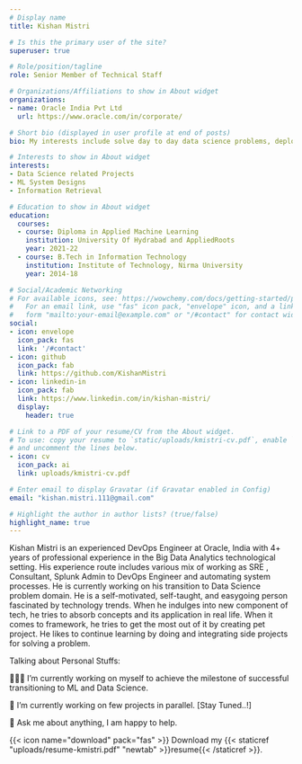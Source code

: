 ```yaml
---
# Display name
title: Kishan Mistri

# Is this the primary user of the site?
superuser: true

# Role/position/tagline
role: Senior Member of Technical Staff

# Organizations/Affiliations to show in About widget
organizations:
- name: Oracle India Pvt Ltd
  url: https://www.oracle.com/in/corporate/

# Short bio (displayed in user profile at end of posts)
bio: My interests include solve day to day data science problems, deploying, scaling and managing ML model/system and other programmable matter.

# Interests to show in About widget
interests:
- Data Science related Projects
- ML System Designs
- Information Retrieval

# Education to show in About widget
education:
  courses:
  - course: Diploma in Applied Machine Learning
    institution: University Of Hydrabad and AppliedRoots
    year: 2021-22
  - course: B.Tech in Information Technology 
    institution: Institute of Technology, Nirma University
    year: 2014-18

# Social/Academic Networking
# For available icons, see: https://wowchemy.com/docs/getting-started/page-builder/#icons
#   For an email link, use "fas" icon pack, "envelope" icon, and a link in the
#   form "mailto:your-email@example.com" or "/#contact" for contact widget.
social:
- icon: envelope
  icon_pack: fas
  link: '/#contact'
- icon: github
  icon_pack: fab
  link: https://github.com/KishanMistri
- icon: linkedin-in
  icon_pack: fab
  link: https://www.linkedin.com/in/kishan-mistri/
  display:
    header: true

# Link to a PDF of your resume/CV from the About widget.
# To use: copy your resume to `static/uploads/kmistri-cv.pdf`, enable `ai` icons in `params.toml`,
# and uncomment the lines below.
- icon: cv
  icon_pack: ai
  link: uploads/kmistri-cv.pdf

# Enter email to display Gravatar (if Gravatar enabled in Config)
email: "kishan.mistri.111@gmail.com"

# Highlight the author in author lists? (true/false)
highlight_name: true
---
```

Kishan Mistri is an experienced DevOps Engineer at Oracle, India with 4+ years of professional experience in the Big Data Analytics technological setting. His experience route includes various mix of working as SRE , Consultant, Splunk Admin to DevOps Engineer and automating system processes. He is currently working on his transition to Data Science problem domain. 
He is a self-motivated, self-taught, and easygoing person fascinated by technology trends. When he indulges into new component of tech, he tries to absorb concepts and its application in real life. When it comes to framework, he tries to get the most out of it by creating pet project. He likes to continue learning by doing and integrating side projects for solving a problem. 

Talking about Personal Stuffs:

👨🏻‍💻 I’m currently working on myself to achieve the milestone of successful transitioning to ML and Data Science.

🚀 I’m currently working on few projects in parallel. [Stay Tuned..!]

💬 Ask me about anything, I am happy to help.

{{< icon name="download" pack="fas" >}} Download my {{< staticref "uploads/resume-kmistri.pdf" "newtab" >}}resume{{< /staticref >}}.
